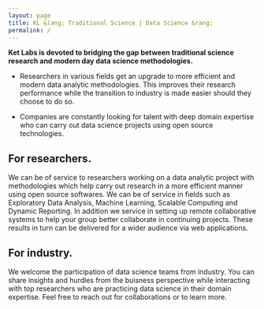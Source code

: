 ```yaml
---
layout: page
title: KL &lang; Traditional Science | Data Science &rang;
permalink: /
---    
```


__Ket Labs is devoted to bridging the gap between traditional science research and modern day data science methodologies.__ 


 * Researchers in various fields get an upgrade to more efficient and modern data analytic methodologies. This improves their research performance while the transition to industry is made easier should they choose to do so.   

 * Companies are constantly looking for talent with deep domain expertise who can carry out data science projects using open source technologies.    
 

## For researchers. 

We can be of service to researchers working on a data analytic project with methodologies which help carry out research in a more efficient manner using open source softwares. We can be of service in fields such as Exploratory Data Analysis, Machine Learning, Scalable Computing and Dynamic Reporting. In addition we service in setting up remote collaborative systems to help your group better collaborate in continuing projects. These results in turn can be delivered for a wider audience via web applications.         


## For industry.       

We welcome the participation of data science teams from industry. You can share insights and hurdles from the buisness perspective while interacting with top researchers who are practicing data science in their domain expertise. Feel free to reach out for collaborations or to learn more.       
   
